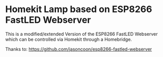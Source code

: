 # Homekit Lamp based on ESP8266 FastLED Webserver

This is a modified/extended Version of the ESP8266 FastLED Webserver which can be controlled via Homekit through a Homebridge.

Thanks to:
https://github.com/jasoncoon/esp8266-fastled-webserver
